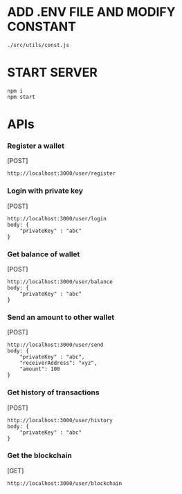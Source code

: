 # ADD .ENV FILE AND MODIFY CONSTANT

```
./src/utils/const.js
```

# START SERVER

```
npm i
npm start
```

# APIs

### Register a wallet

[POST]
```
http://localhost:3000/user/register
```

### Login with private key

[POST]
```
http://localhost:3000/user/login
body: {
    "privateKey" : "abc"
}
```

### Get balance of wallet

[POST]
```
http://localhost:3000/user/balance
body: {
    "privateKey" : "abc"
}
```

### Send an amount to other wallet

[POST]
```
http://localhost:3000/user/send
body: {
    "privateKey" : "abc",
    "receiverAddress": "xyz",
    "amount": 100
}
```

### Get history of transactions

[POST]
```
http://localhost:3000/user/history
body: {
    "privateKey" : "abc"
}
```

### Get the blockchain

[GET]
```
http://localhost:3000/user/blockchain
```
